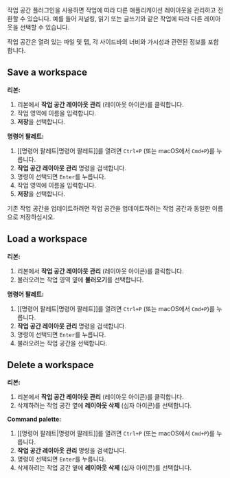 작업 공간 플러그인을 사용하면 작업에 따라 다른 애플리케이션 레이아웃을 관리하고 전환할 수 있습니다. 예를 들어 저널링, 읽기 또는 글쓰기와 같은 작업에 따라 다른 레이아웃을 선택할 수 있습니다.

작업 공간은 열려 있는 파일 및 탭, 각 사이드바의 너비와 가시성과 관련된 정보를 포함합니다.

## Save a workspace

**리본:**

1. 리본에서 **작업 공간 레이아웃 관리** (레이아웃 아이콘)를 클릭합니다.
2. 작업 영역에 이름을 입력합니다.
3. **저장**을 선택합니다.

**명령어 팔레트:**

1. [[명령어 팔레트|명령어 팔레트]]를 열려면 `Ctrl+P` (또는 macOS에서 `Cmd+P`)를 누릅니다.
2. **작업 공간 레이아웃 관리** 명령을 검색합니다.
3. 명령이 선택되면 `Enter`를 누릅니다.
4. 작업 영역에 이름을 입력합니다.
5. **저장**을 선택합니다.

기존 작업 공간을 업데이트하려면 작업 공간을 업데이트하려는 작업 공간과 동일한 이름으로 저장하십시오.

## Load a workspace

**리본:**

1. 리본에서 **작업 공간 레이아웃 관리** (레이아웃 아이콘)를 클릭합니다.
2. 불러오려는 작업 영역 옆에 **불러오기**를 선택합니다.

**명령어 팔레트:**

1.  [[명령어 팔레트|명령어 팔레트]]를 열려면 `Ctrl+P` (또는 macOS에서 `Cmd+P`)를 누릅니다.
2. **작업 공간 레이아웃 관리** 명령을 검색합니다.
3. 명령이 선택되면 `Enter`를 누릅니다.
4. 불러오려는 작업 공간을 선택합니다.

## Delete a workspace

**리본:**

1. 리본에서 **작업 공간 레이아웃 관리** (레이아웃 아이콘)를 클릭합니다.
2. 삭제하려는 작업 공간 옆에 **레이아웃 삭제** (십자 아이콘)를 선택합니다.

**Command palette:**

1.  [[명령어 팔레트|명령어 팔레트]]를 열려면 `Ctrl+P` (또는 macOS에서 `Cmd+P`)를 누릅니다.
2. **작업 공간 레이아웃 관리** 명령을 검색합니다.
3. 명령이 선택되면 `Enter`를 누릅니다.
4. 삭제하려는 작업 공간 옆에 **레이아웃 삭제** (십자 아이콘)를 선택합니다.
